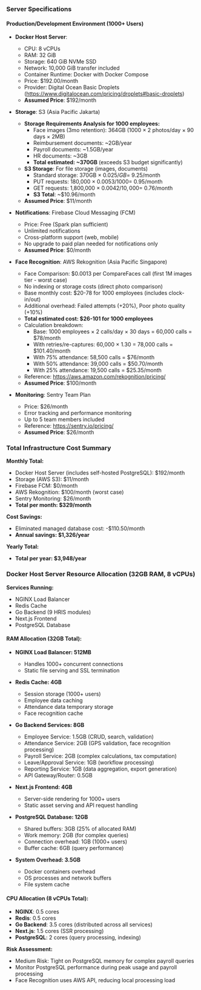 ### Server Specifications

#### Production/Development Environment (1000+ Users)
- **Docker Host Server**: 
  - CPU: 8 vCPUs
  - RAM: 32 GiB
  - Storage: 640 GiB NVMe SSD
  - Network: 10,000 GiB transfer included
  - Container Runtime: Docker with Docker Compose
  - Price: $192.00/month
  - Provider: Digital Ocean Basic Droplets (https://www.digitalocean.com/pricing/droplets#basic-droplets)
  - **Assumed Price**: $192/month

- **Storage**: S3 (Asia Pacific Jakarta)
  - **Storage Requirements Analysis for 1000 employees:**
    - Face images (3mo retention): 364GB (1000 × 2 photos/day × 90 days × 2MB)
    - Reimbursement documents: ~2GB/year
    - Payroll documents: ~1.5GB/year
    - HR documents: ~3GB
    - **Total estimated: ~370GB** (exceeds S3 budget significantly)
  - **S3 Storage**: For file storage (images, documents)
    - Standard storage: 370GB × $0.025/GB = ~$9.25/month
    - PUT requests: 180,000 × $0.0053/1000 = ~$0.95/month
    - GET requests: 1,800,000 × $0.0042/10,000 = ~$0.76/month
    - **S3 Total**: ~$10.96/month
  - **Assumed Price**: $11/month

- **Notifications**: Firebase Cloud Messaging (FCM)
  - Price: Free (Spark plan sufficient)
  - Unlimited notifications
  - Cross-platform support (web, mobile)
  - No upgrade to paid plan needed for notifications only
  - **Assumed Price**: $0/month

- **Face Recognition**: AWS Rekognition (Asia Pacific Singapore)
  - Face Comparison: $0.0013 per CompareFaces call (first 1M images tier - worst case)
  - No indexing or storage costs (direct photo comparison)
  - Base monthly cost: $20-78 for 1000 employees (includes clock-in/out)
  - Additional overhead: Failed attempts (+20%), Poor photo quality (+10%)
  - **Total estimated cost: $26-101 for 1000 employees**
  - Calculation breakdown:
    - Base: 1000 employees × 2 calls/day × 30 days = 60,000 calls = $78/month
    - With retries/re-captures: 60,000 × 1.30 = 78,000 calls = $101.40/month
    - With 75% attendance: 58,500 calls = $76/month  
    - With 50% attendance: 39,000 calls = $50.70/month
    - With 25% attendance: 19,500 calls = $25.35/month
  - Reference: https://aws.amazon.com/rekognition/pricing/
  - **Assumed Price**: $100/month

- **Monitoring**: Sentry Team Plan
  - Price: $26/month
  - Error tracking and performance monitoring
  - Up to 5 team members included
  - Reference: https://sentry.io/pricing/
  - **Assumed Price**: $26/month

### **Total Infrastructure Cost Summary**

**Monthly Total:**
- Docker Host Server (includes self-hosted PostgreSQL): $192/month
- Storage (AWS S3): $11/month
- Firebase FCM: $0/month
- AWS Rekognition: $100/month (worst case)
- Sentry Monitoring: $26/month
- **Total per month: $329/month**

**Cost Savings:**
- Eliminated managed database cost: -$110.50/month
- **Annual savings: $1,326/year**

**Yearly Total:**
- **Total per year: $3,948/year**



### **Docker Host Server Resource Allocation (32GB RAM, 8 vCPUs)**

**Services Running:**
- NGINX Load Balancer
- Redis Cache
- Go Backend (9 HRIS modules)
- Next.js Frontend
- PostgreSQL Database

#### **RAM Allocation (32GB Total):**

- **NGINX Load Balancer: 512MB**
  - Handles 1000+ concurrent connections
  - Static file serving and SSL termination

- **Redis Cache: 4GB** 
  - Session storage (1000+ users)
  - Employee data caching
  - Attendance data temporary storage
  - Face recognition cache

- **Go Backend Services: 8GB**
  - Employee Service: 1.5GB (CRUD, search, validation)
  - Attendance Service: 2GB (GPS validation, face recognition processing)
  - Payroll Service: 2GB (complex calculations, tax computation)
  - Leave/Approval Service: 1GB (workflow processing)
  - Reporting Service: 1GB (data aggregation, export generation)
  - API Gateway/Router: 0.5GB

- **Next.js Frontend: 4GB**
  - Server-side rendering for 1000+ users
  - Static asset serving and API request handling

- **PostgreSQL Database: 12GB**
  - Shared buffers: 3GB (25% of allocated RAM)
  - Work memory: 2GB (for complex queries)
  - Connection overhead: 1GB (1000+ users)
  - Buffer cache: 6GB (query performance)

- **System Overhead: 3.5GB**
  - Docker containers overhead
  - OS processes and network buffers
  - File system cache

#### **CPU Allocation (8 vCPUs Total):**

- **NGINX**: 0.5 cores
- **Redis**: 0.5 cores  
- **Go Backend**: 3.5 cores (distributed across all services)
- **Next.js**: 1.5 cores (SSR processing)
- **PostgreSQL**: 2 cores (query processing, indexing)

**Risk Assessment:**
- Medium Risk: Tight on PostgreSQL memory for complex payroll queries
- Monitor PostgreSQL performance during peak usage and payroll processing
- Face Recognition uses AWS API, reducing local processing load
